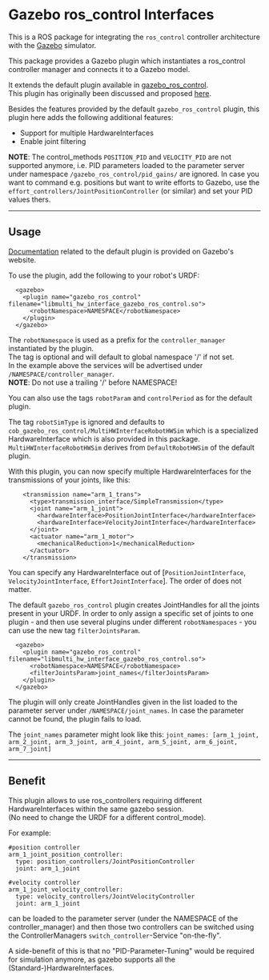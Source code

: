 # Gazebo ros_control Interfaces

This is a ROS package for integrating the `ros_control` controller architecture
with the [Gazebo](http://gazebosim.org/) simulator. 

This package provides a Gazebo plugin which instantiates a ros_control
controller manager and connects it to a Gazebo model.

It extends the default plugin available in [gazebo_ros_control](https://github.com/ros-simulation/gazebo_ros_pkgs/tree/indigo-devel/gazebo_ros_control).  
This plugin has originally been discussed and proposed [here](https://github.com/ros-simulation/gazebo_ros_pkgs/pull/256).

Besides the features provided by the default ```gazebo_ros_control``` plugin, this plugin here adds the following additional features:
 - Support for multiple HardwareInterfaces
 - Enable joint filtering

__NOTE__: The control\_methods ```POSITION_PID``` and ```VELOCITY_PID``` are not supported anymore, i.e. PID parameters loaded to the parameter server under namespace ```/gazebo_ros_control/pid_gains/``` are ignored. In case you want to command e.g. positions but want to write efforts to Gazebo, use the ```effort_controllers/JointPositionController``` (or similar) and set your PID values thers. 

--- 
 
## Usage

[Documentation](http://gazebosim.org/tutorials?tut=ros_control&cat=connect_ros) related to the default plugin is provided on Gazebo's website.

To use the plugin, add the following to your robot's URDF:

```
  <gazebo>
    <plugin name="gazebo_ros_control" filename="libmulti_hw_interface_gazebo_ros_control.so">
      <robotNamespace>NAMESPACE</robotNamespace>
    </plugin>
  </gazebo>
```

The ```robotNamespace``` is used as a prefix for the ```controller_manager``` instantiated by the plugin.  
The tag is optional and will default to global namespace '/' if not set.  
In the example above the services will be advertised under ```/NAMESPACE/controller_manager```.  
__NOTE__: Do not use a trailing '/' before NAMESPACE!

You can also use the tags ```robotParam``` and ```controlPeriod``` as for the default plugin.

The tag ```robotSimType``` is ignored and defaults to ```cob_gazebo_ros_control/MultiHWInterfaceRobotHWSim``` which is a specialized HardwareInterface which is also provided in this package. ```MultiHWInterfaceRobotHWSim``` derives from ```DefaultRobotHWSim``` of the default plugin.  

With this plugin, you can now specify multiple HardwareInterfaces for the transmissions of your joints, like this:  
```
    <transmission name="arm_1_trans">
      <type>transmission_interface/SimpleTransmission</type>
      <joint name="arm_1_joint">
        <hardwareInterface>PositionJointInterface</hardwareInterface>
        <hardwareInterface>VelocityJointInterface</hardwareInterface>
      </joint>
      <actuator name="arm_1_motor">
        <mechanicalReduction>1</mechanicalReduction>
      </actuator>
    </transmission>
```
You can specify any HardwareInterface out of [```PositionJointInterface```, ```VelocityJointInterface```, ```EffortJointInterface```]. The order of does not matter.  


The default ```gazebo_ros_control``` plugin creates JointHandles for all the joints present in your URDF. In order to only assign a specific set of joints to one plugin - and then use several plugins under different ```robotNamespaces``` - you can use the new tag ```filterJointsParam```.

```
  <gazebo>
    <plugin name="gazebo_ros_control" filename="libmulti_hw_interface_gazebo_ros_control.so">
      <robotNamespace>NAMESPACE</robotNamespace>
      <filterJointsParam>joint_names</filterJointsParam>
    </plugin>
  </gazebo>
```

The plugin will only create JointHandles given in the list loaded to the parameter server under ```/NAMESPACE/joint_names```. In case the parameter cannot be found, the plugin fails to load.

The ```joint_names``` parameter might look like this:
```joint_names: [arm_1_joint, arm_2_joint, arm_3_joint, arm_4_joint, arm_5_joint, arm_6_joint, arm_7_joint]```



--- 
 
## Benefit

This plugin allows to use ros\_controllers requiring different HardwareInterfaces within the same gazebo session.  
(No need to change the URDF for a different control_mode).

For example:
```
#position controller
arm_1_joint_position_controller:
  type: position_controllers/JointPositionController
  joint: arm_1_joint

#velocity controller
arm_1_joint_velocity_controller:
  type: velocity_controllers/JointVelocityController
  joint: arm_1_joint
```

can be loaded to the parameter server (under the NAMESPACE of the controller\_manager) and then those two controllers can be switched using the ControllerManagers ```switch_controller```-Service "on-the-fly".

A side-benefit of this is that no "PID-Parameter-Tuning" would be required for simulation anymore, as gazebo supports all the (Standard-)HardwareInterfaces. 
